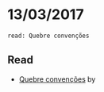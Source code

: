 # 13/03/2017

`read: Quebre convenções`

## Read
- [Quebre convenções](https://medium.com/tableless/quebre-convenções-3d42b0c2f750) by 
